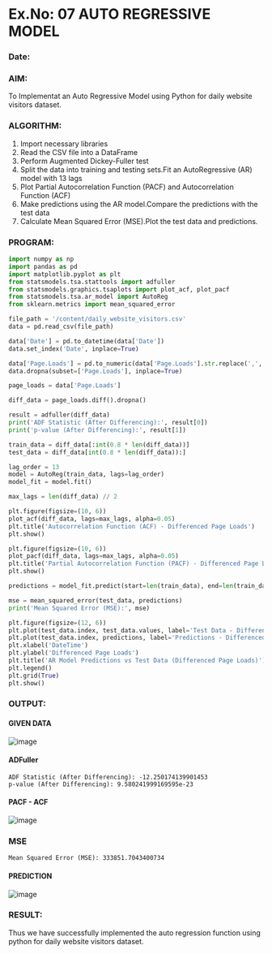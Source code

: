 # Ex.No: 07                                       AUTO REGRESSIVE MODEL
### Date: 



### AIM:
To Implementat an Auto Regressive Model using Python for daily website visitors dataset.
### ALGORITHM:
1. Import necessary libraries
2. Read the CSV file into a DataFrame
3. Perform Augmented Dickey-Fuller test
4. Split the data into training and testing sets.Fit an AutoRegressive (AR) model with 13 lags
5. Plot Partial Autocorrelation Function (PACF) and Autocorrelation Function (ACF)
6. Make predictions using the AR model.Compare the predictions with the test data
7. Calculate Mean Squared Error (MSE).Plot the test data and predictions.
### PROGRAM:
```py
import numpy as np
import pandas as pd
import matplotlib.pyplot as plt
from statsmodels.tsa.stattools import adfuller
from statsmodels.graphics.tsaplots import plot_acf, plot_pacf
from statsmodels.tsa.ar_model import AutoReg
from sklearn.metrics import mean_squared_error

file_path = '/content/daily_website_visitors.csv'
data = pd.read_csv(file_path)

data['Date'] = pd.to_datetime(data['Date'])
data.set_index('Date', inplace=True)

data['Page.Loads'] = pd.to_numeric(data['Page.Loads'].str.replace(',', ''), errors='coerce')
data.dropna(subset=['Page.Loads'], inplace=True)

page_loads = data['Page.Loads']

diff_data = page_loads.diff().dropna()

result = adfuller(diff_data)
print('ADF Statistic (After Differencing):', result[0])
print('p-value (After Differencing):', result[1])

train_data = diff_data[:int(0.8 * len(diff_data))]
test_data = diff_data[int(0.8 * len(diff_data)):]

lag_order = 13
model = AutoReg(train_data, lags=lag_order)
model_fit = model.fit()

max_lags = len(diff_data) // 2

plt.figure(figsize=(10, 6))
plot_acf(diff_data, lags=max_lags, alpha=0.05)
plt.title('Autocorrelation Function (ACF) - Differenced Page Loads')
plt.show()

plt.figure(figsize=(10, 6))
plot_pacf(diff_data, lags=max_lags, alpha=0.05)
plt.title('Partial Autocorrelation Function (PACF) - Differenced Page Loads')
plt.show()

predictions = model_fit.predict(start=len(train_data), end=len(train_data) + len(test_data) - 1)

mse = mean_squared_error(test_data, predictions)
print('Mean Squared Error (MSE):', mse)

plt.figure(figsize=(12, 6))
plt.plot(test_data.index, test_data.values, label='Test Data - Differenced Page Loads', color='blue', linewidth=2)
plt.plot(test_data.index, predictions, label='Predictions - Differenced Page Loads', color='orange', linestyle='--', linewidth=2)
plt.xlabel('DateTime')
plt.ylabel('Differenced Page Loads')
plt.title('AR Model Predictions vs Test Data (Differenced Page Loads)')
plt.legend()
plt.grid(True)
plt.show()
```
### OUTPUT:

#### GIVEN DATA
![image](https://github.com/user-attachments/assets/6c135ca8-6ae8-4d6b-abd8-136145b6f886)

#### ADFuller
```
ADF Statistic (After Differencing): -12.250174139901453
p-value (After Differencing): 9.580241999169595e-23
```

#### PACF - ACF
![image](https://github.com/user-attachments/assets/434d133c-2d19-4ad1-86d8-05296c3bd15f)

### MSE
```
Mean Squared Error (MSE): 333851.7043400734
```
#### PREDICTION
![image](https://github.com/user-attachments/assets/00f4f9f5-a019-4712-801d-8a7921d1a812)


### RESULT:
Thus we have successfully implemented the auto regression function using python for daily website visitors dataset.
